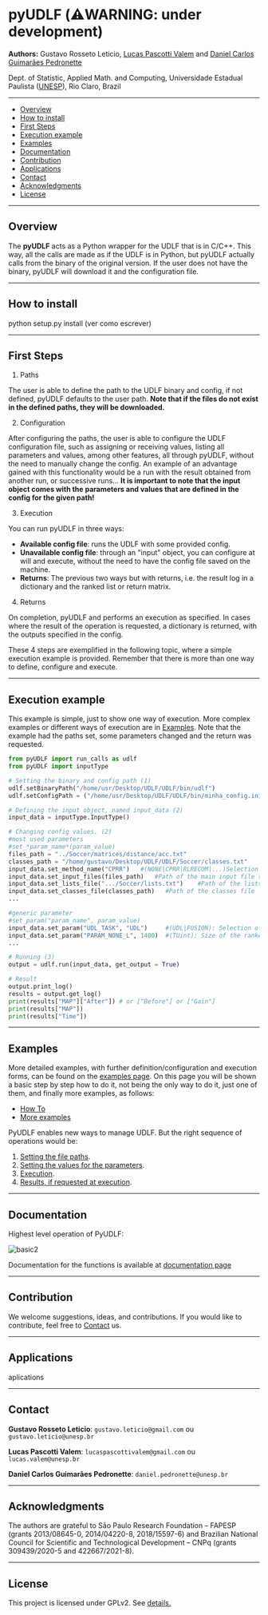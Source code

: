 # pyUDLF (⚠️WARNING: under development)

**Authors:** Gustavo Rosseto Leticio, [Lucas Pascotti Valem](http://www.lucasvalem.com) and [Daniel Carlos Guimarães Pedronette](http://www.ic.unicamp.br/~dcarlos/)

Dept. of Statistic, Applied Math. and Computing, Universidade Estadual Paulista ([UNESP](http://www.rc.unesp.br/)), Rio Claro, Brazil

----------------------
* [Overview](#overview)
* [How to install](#how-to-install)
* [First Steps](#first-steps)
* [Execution example](#execution-example)
* [Examples](#examples)
* [Documentation](#documentation)
* [Contribution](#contribution)
* [Applications](#applications)
* [Contact](#contact)
* [Acknowledgments](#acknowledgments)
* [License](#license)
----------------------
## Overview
The <strong>pyUDLF</strong> acts as a Python wrapper for the UDLF that is in C/C++.
This way, all the calls are made as if the UDLF is in Python, but pyUDLF actually calls from the binary of the original version. If the user does not have the binary, pyUDLF will download it and the configuration file.

----------------------
## How to install
python setup.py install (ver como escrever)

----------------------
## First Steps
1) Paths

The user is able to define the path to the UDLF binary and config, if not defined, pyUDLF defaults to the user path. **Note that if the files do not exist in the defined paths, they will be downloaded.**

2) Configuration

After configuring the paths, the user is able to configure the UDLF configuration file, such as assigning or receiving values, listing all parameters and values, among other features, all through pyUDLF, without the need to manually change the config. An example of an advantage gained with this functionality would be a run with the result obtained from another run, or successive runs...
**It is important to note that the input object comes with the parameters and values that are defined in the config for the given path!**

3) Execution

You can run pyUDLF in three ways:

+ **Available config file**: runs the UDLF with some provided config.
+ **Unavailable config file**: through an "input" object, you can configure at will and execute, without the need to have the config file saved on the machine.
+ **Returns**: The previous two ways but with returns, i.e. the result log in a dictionary and the ranked list or return matrix.

4) Returns

On completion, pyUDLF and performs an execution as specified.
In cases where the result of the operation is requested, a dictionary is returned, with the outputs specified in the config.


These 4 steps are exemplified in the following topic, where a simple execution example is provided. Remember that there is more than one way to define, configure and execute.

----------------------
## Execution example

This example is simple, just to show one way of execution. More complex examples or different ways of execution are in [Examples](#Examples).
Note that the example had the paths set, some parameters changed and the return was requested.

```python
from pyUDLF import run_calls as udlf
from pyUDLF import inputType

# Setting the binary and config path (1)
udlf.setBinaryPath("/home/usr/Desktop/UDLF/UDLF/bin/udlf")
udlf.setConfigPath = ("/home/usr/Desktop/UDLF/UDLF/bin/minha_config.ini")

# Defining the input object, named input_data (2)
input_data = inputType.InputType()

# Changing config values. (2)
#most used parameters
#set_*param_name*(param_value)
files_path = "../Soccer/matrices/distance/acc.txt"
classes_path = "/home/gustavo/Desktop/UDLF/UDLF/Soccer/classes.txt"
input_data.set_method_name("CPRR")   #(NONE|CPRR|RLRECOM|...)Selection of method to be executed
input_data.set_input_files(files_path)   #Path of the main input file (matrix/ranked lists) for UDL tasks
input_data.set_lists_file(".../Soccer/lists.txt")    #Path of the lists file
input_data.set_classes_file(classes_path)   #Path of the classes file
...

#generic parameter
#set_param("param_name", param_value) 
input_data.set_param("UDL_TASK", "UDL")     #(UDL|FUSION): Selection of task to be executed
input_data.set_param("PARAM_NONE_L", 1400)  #(TUint): Size of the ranked list (must be lesser than SIZE_DATASET)
...

# Running (3)
output = udlf.run(input_data, get_output = True)

# Result
output.print_log()
results = output.get_log()
print(results["MAP"]["After"]) # or ["Before"] or ["Gain"]
print(results["MAP"])
print(results["Time"])

```

----------------------
## Examples
More detailed examples, with further definition/configuration and execution forms, can be found on the [examples page](https://github.com/UDLF/pyUDLF/wiki/Examples). On this page you will be shown a basic step by step how to do it, not being the only way to do it, just one of them, and finally more examples, as follows: 

* [How To](https://github.com/UDLF/pyUDLF/wiki/Examples##how-to)
* [More examples](https://github.com/UDLF/pyUDLF/wiki/Examples##more-examples)

PyUDLF enables new ways to manage UDLF. But the right sequence of operations would be:
1) [Setting the file paths](https://github.com/UDLF/pyUDLF/wiki/Examples##1-setting-the-file-paths).
2) [Setting the values for the parameters](https://github.com/UDLF/pyUDLF/wiki/Examples##2-setting-the-values-for-the-parameters).
3) [Execution](https://github.com/UDLF/pyUDLF/wiki/Examples##3-execution).
4) [Results, if requested at execution](https://github.com/UDLF/pyUDLF/wiki/Examples##4-results).

----------------------
## Documentation

Highest level operation of PyUDLF:

![basic2](https://user-images.githubusercontent.com/69856485/161096018-417ba18b-b8a2-40df-b5c5-bf16c076edb8.png)

Documentation for the functions is available at [documentation page](https://github.com/UDLF/pyUDLF/wiki/Documentation)

----------------------
## Contribution
We welcome suggestions, ideas, and contributions.
If you would like to contribute, feel free to [Contact](#Contact) us.

----------------------
## Applications

aplications

----------------------
## Contact
**Gustavo Rosseto Leticio**: `gustavo.leticio@gmail.com` ou `gustavo.leticio@unesp.br`

**Lucas Pascotti Valem**: `lucaspascottivalem@gmail.com` ou `lucas.valem@unesp.br`

**Daniel Carlos Guimarães Pedronette**: `daniel.pedronette@unesp.br`

----------------------
## Acknowledgments

The authors are grateful to São Paulo Research Foundation – FAPESP (grants 2013/08645-0, 2014/04220-8, 2018/15597-6) and Brazilian National Council for Scientific and Technological Development – CNPq (grants 309439/2020-5 and 422667/2021-8).

----------------------
## License

This project is licensed under GPLv2. See [details.](https://github.com/UDLF/pyUDLF/blob/main/LICENSE)

